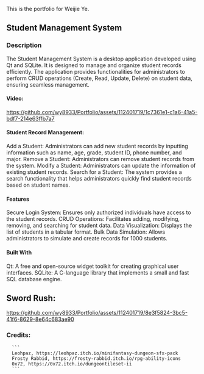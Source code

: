 This is the portfolio for Weijie Ye.

## Student Management System
### Description
The Student Management System is a desktop application developed using Qt and SQLite. It is designed to manage and organize student records efficiently. The application provides functionalities for administrators to perform CRUD operations (Create, Read, Update, Delete) on student data, ensuring seamless management.
#### Video:


https://github.com/wy8933/Portfolio/assets/112401719/1c7361e1-c1a6-41a5-bdf7-214e63ffb7a7


#### Student Record Management:
Add a Student: Administrators can add new student records by inputting information such as name, age, grade, student ID, phone number, and major.
Remove a Student: Administrators can remove student records from the system.
Modify a Student: Administrators can update the information of existing student records.
Search for a Student: The system provides a search functionality that helps administrators quickly find student records based on student names.

#### Features
Secure Login System: Ensures only authorized individuals have access to the student records.
CRUD Operations: Facilitates adding, modifying, removing, and searching for student data.
Data Visualization: Displays the list of students in a tabular format.
Bulk Data Simulation: Allows administrators to simulate and create records for 1000 students.

#### Built With
Qt: A free and open-source widget toolkit for creating graphical user interfaces.
SQLite: A C-language library that implements a small and fast SQL database engine.

##  Sword Rush:

https://github.com/wy8933/Portfolio/assets/112401719/8e3f5824-3bc5-41f6-8629-8e64c683ae90
###    Credits: 
      ```
      Leohpaz, https://leohpaz.itch.io/minifantasy-dungeon-sfx-pack
      Frosty Rabbid, https://frosty-rabbid.itch.io/rpg-ability-icons 
      0x72, https://0x72.itch.io/dungeontileset-ii
      ```

